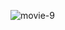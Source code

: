 
![movie-9](https://user-images.githubusercontent.com/98634205/177035669-e61c9773-334f-4b07-8a69-6611f3d09a8c.jpg)
